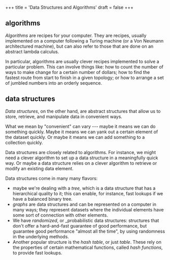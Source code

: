 +++
title = 'Data Structures and Algorithms'
draft = false
+++

## algorithms

_Algorithms_ are recipes for your computer. They are recipes, usually implemented on a computer following a Turing machine (or a Von Neumann architectured machine), but can also refer to those that are done on an abstract lambda calculus.

In particular, algorithms are usually clever recipes implemented to solve a particular problem. This can involve things like: how to count the number of ways to make change for a certain number of dollars; how to find the fastest route from start to finish in a given topology; or how to arrange a set of jumbled numbers into an orderly sequence.

## data structures

_Data structures_, on the other hand, are abstract structures that allow us to store, retrieve, and manipulate data in convenient ways.

What we mean by "convenient" can vary --- maybe it means we can do something quickly. Maybe it means we can yank out a certain element of the dataset quickly. Or maybe it means we can add something to a collection quickly.

Data structures are closely related to algorithms. For instance, we might need a clever algorithm to set up a data structure in a meaningfully quick way. Or maybe a data structure relies on a clever algorithm to retrieve or modify an existing data element.

Data structures come in many many flavors:
* maybe we're dealing with a _tree_, which is a data structure that has a hierarchical quality to it; this can enable, for instance, fast lookups if we have a balanced binary tree.
* _graphs_ are data structures and can be represented on a computer in many ways; they represent datasets where the individual elements have some sort of connection with other elements.
* We have _randomized_, or _probabilistic data structures: structures that don't offer a hard-and-fast guarantee of good performance, but guarantee good performance "almost all the time", by using randomness in the underlying methods.
* Another popular structure is the _hash table_, or just _table_. These rely on the properties of certain mathematical functions, called _hash functions_, to provide fast lookups.
